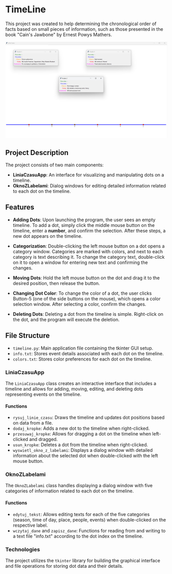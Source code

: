 # TimeLine

This project was created to help determining the chronological order of facts based on small pieces of information, such as those presented in the book "Cain's Jawbone" by Ernest Powys Mathers.

![TimeLine Example](https://github.com/Ciaxo/timeline/blob/main/TimeLine%20Example.png)

## Project Description

The project consists of two main components:
- **LiniaCzasuApp**: An interface for visualizing and manipulating dots on a timeline.
- **OknoZLabelami**: Dialog windows for editing detailed information related to each dot on the timeline.

## Features
- **Adding Dots**: Upon launching the program, the user sees an empty timeline. To add a dot, simply click the middle mouse button on the timeline, enter a **number**, and confirm the selection. After these steps, a new dot appears on the timeline.

- **Categorization**: Double-clicking the left mouse button on a dot opens a category window. Categories are marked with colors, and next to each category is text describing it. To change the category text, double-click on it to open a window for entering new text and confirming the changes.

- **Moving Dots**: Hold the left mouse button on the dot and drag it to the desired position, then release the button.

- **Changing Dot Color**: To change the color of a dot, the user clicks Button-5 (one of the side buttons on the mouse), which opens a color selection window. After selecting a color, confirm the changes.

- **Deleting Dots**: Deleting a dot from the timeline is simple. Right-click on the dot, and the program will execute the deletion.

## File Structure

- `timeline.py`: Main application file containing the tkinter GUI setup.
- `info.txt`: Stores event details associated with each dot on the timeline.
- `colors.txt`: Stores color preferences for each dot on the timeline.

### LiniaCzasuApp

The `LiniaCzasuApp` class creates an interactive interface that includes a timeline and allows for adding, moving, editing, and deleting dots representing events on the timeline.

#### Functions

- `rysuj_linie_czasu`: Draws the timeline and updates dot positions based on data from a file.
- `dodaj_kropke`: Adds a new dot to the timeline when right-clicked.
- `przesuwaj_kropke`: Allows for dragging a dot on the timeline when left-clicked and dragged.
- `usun_kropke`: Deletes a dot from the timeline when right-clicked.
- `wyswietl_okno_z_labelami`: Displays a dialog window with detailed information about the selected dot when double-clicked with the left mouse button.

### OknoZLabelami

The `OknoZLabelami` class handles displaying a dialog window with five categories of information related to each dot on the timeline.

#### Functions

- `edytuj_tekst`: Allows editing texts for each of the five categories (season, time of day, place, people, events) when double-clicked on the respective label.
- `wczytaj_dane` and `zapisz_dane`: Functions for reading from and writing to a text file "info.txt" according to the dot index on the timeline.

### Technologies

The project utilizes the `tkinter` library for building the graphical interface and file operations for storing dot data and their details.
